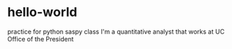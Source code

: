 # hello-world
practice for python saspy class
I'm a quantitative analyst that works at UC Office of the President
